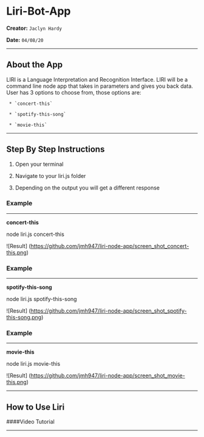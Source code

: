 # Liri-Bot-App 
  **Creator:**  `Jaclyn Hardy`
  
  **Date:** `04/08/20`
  _ _ _
  
## About the App
  LIRI is a Language Interpretation and Recognition Interface. LIRI will be a command line node app that takes in parameters and gives you back data. User has 3 options to choose from, those options are:
  
     * `concert-this`
     
     * `spotify-this-song`
     
     * `movie-this`
      
 _ _ _
 
 ## Step By Step Instructions
 1. Open your terminal
 
 2. Navigate to your liri.js folder
 
 3. Depending on the output you will get a different response

### **Example**
----------------------
**concert-this** 

node liri.js concert-this <name of artist or band>
 
![Result] (https://github.com/jmh947/liri-node-app/screen_shot_concert-this.png)


### **Example**
----------------------
**spotify-this-song**

node liri.js spotify-this-song <name of song>

![Result] (https://github.com/jmh947/liri-node-app/screen_shot_spotify-this-song.png)



### **Example**
----------------------
**movie-this**

node liri.js movie-this <name of movie>

![Result] (https://github.com/jmh947/liri-node-app/screen_shot_movie-this.png)

_ _ _

## How to Use Liri
####Video Tutorial


_ _ _



      
